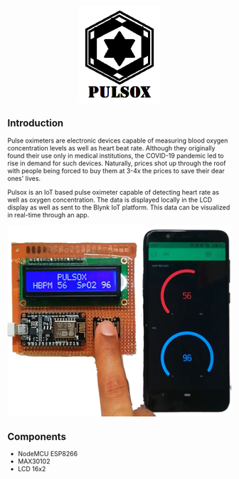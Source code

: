 <p align="center">
  <img src="Assets/logo.bmp">
  </p>
<h2>Introduction</h2>

<p> Pulse oximeters are electronic devices capable of measuring blood oxygen concentration levels as well as heart beat rate. Although they originally found their use only in medical institutions, the COVID-19 pandemic led to rise in demand for such devices. Naturally, prices shot up through the roof with people being forced to buy them at 3-4x the prices to save their dear ones' lives. </p>
<p> Pulsox is an IoT based pulse oximeter capable of detecting heart rate as well as oxygen concentration. The data is displayed locally in the LCD display as well as sent to the Blynk IoT platform. This data can be visualized in real-time through an app. 
  </p>
  
  
<p align="center"><img src="Assets/Test run B.png"></p>
  
<h2>Components</h2>


<ul>
  <li>NodeMCU ESP8266</li>
  <li>MAX30102</li>
  <li>LCD 16x2</li>
  </ul>
